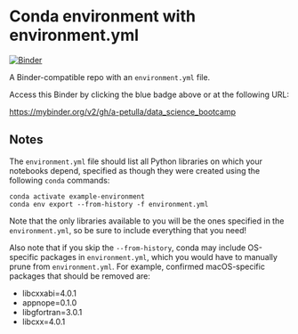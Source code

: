 # Conda environment with environment.yml

[![Binder](http://mybinder.org/badge_logo.svg)](https://mybinder.org/v2/gh/a-petulla/data_science_bootcamp)

A Binder-compatible repo with an `environment.yml` file.

Access this Binder by clicking the blue badge above or at the following URL:

https://mybinder.org/v2/gh/a-petulla/data_science_bootcamp

## Notes
The `environment.yml` file should list all Python libraries on which your notebooks
depend, specified as though they were created using the following `conda` commands:

```
conda activate example-environment
conda env export --from-history -f environment.yml
```

Note that the only libraries available to you will be the ones specified in
the `environment.yml`, so be sure to include everything that you need! 

Also note that if you skip the `--from-history`, conda may include OS-specific
packages in `environment.yml`, which you would have to manually prune from
`environment.yml`.  For example, confirmed macOS-specific packages that should
be removed are:

* libcxxabi=4.0.1
* appnope=0.1.0
* libgfortran=3.0.1
* libcxx=4.0.1
